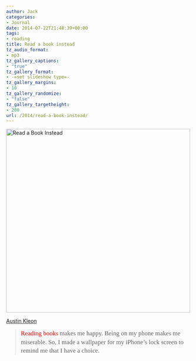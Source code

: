 ```yaml
---
author: Jack
categories:
- Journal
date: 2014-07-22T21:48:39+00:00
tags:
- reading
title: Read a book instead
tz_audio_format:
- mp3
tz_gallery_captions:
- "true"
tz_gallery_format:
- -=set slideshow type=-
tz_gallery_margins:
- 10
tz_gallery_randomize:
- "false"
tz_gallery_targetheight:
- 200
url: /2014/read-a-book-instead/
---
```


[<img class="alignnone size-full wp-image-1386" src="/img/2014/07/Photo-Jul-22-11-44-14-AM-500x500.jpg" alt="Read a Book Instead" width="500" height="500" srcset="/img/2014/07/Photo-Jul-22-11-44-14-AM-500x500.jpg 500w, /img/2014/07/Photo-Jul-22-11-44-14-AM-500x500-150x150.jpg 150w, /img/2014/07/Photo-Jul-22-11-44-14-AM-500x500-300x300.jpg 300w" sizes="(max-width: 500px) 100vw, 500px" />][1]

[Austin Kleon][2]

> <a style="color: red; text-decoration: none; font-family: Georgia, 'Times New Roman', serif; font-size: 17px; line-height: 23.51999855041504px;" href="http://book.austinkleon.com/" target="_blank">Reading books</a><span style="font-family: Georgia, 'Times New Roman', serif; font-size: 17px; line-height: 23.51999855041504px;"> makes me happy. Being on my phone makes me miserable. So, I made a wallpaper for my iPhone’s lock screen to remind me that I have a choice.</span>

 [1]: /img/2014/07/Photo-Jul-22-11-44-14-AM-500x500.jpg
 [2]: http://austinkleon.com/2014/07/22/read-a-book-instead/